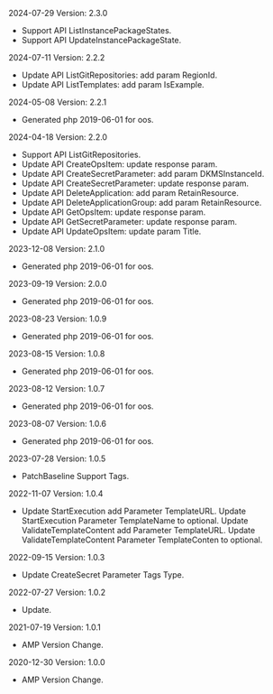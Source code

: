 2024-07-29 Version: 2.3.0
- Support API ListInstancePackageStates.
- Support API UpdateInstancePackageState.


2024-07-11 Version: 2.2.2
- Update API ListGitRepositories: add param RegionId.
- Update API ListTemplates: add param IsExample.


2024-05-08 Version: 2.2.1
- Generated php 2019-06-01 for oos.

2024-04-18 Version: 2.2.0
- Support API ListGitRepositories.
- Update API CreateOpsItem: update response param.
- Update API CreateSecretParameter: add param DKMSInstanceId.
- Update API CreateSecretParameter: update response param.
- Update API DeleteApplication: add param RetainResource.
- Update API DeleteApplicationGroup: add param RetainResource.
- Update API GetOpsItem: update response param.
- Update API GetSecretParameter: update response param.
- Update API UpdateOpsItem: update param Title.


2023-12-08 Version: 2.1.0
- Generated php 2019-06-01 for oos.

2023-09-19 Version: 2.0.0
- Generated php 2019-06-01 for oos.

2023-08-23 Version: 1.0.9
- Generated php 2019-06-01 for oos.

2023-08-15 Version: 1.0.8
- Generated php 2019-06-01 for oos.

2023-08-12 Version: 1.0.7
- Generated php 2019-06-01 for oos.

2023-08-07 Version: 1.0.6
- Generated php 2019-06-01 for oos.

2023-07-28 Version: 1.0.5
- PatchBaseline Support Tags.

2022-11-07 Version: 1.0.4
- Update StartExecution add Parameter TemplateURL.
   Update StartExecution Parameter TemplateName to optional.
   Update ValidateTemplateContent add Parameter TemplateURL.
   Update ValidateTemplateContent Parameter TemplateConten to optional.

2022-09-15 Version: 1.0.3
- Update CreateSecret Parameter Tags Type.

2022-07-27 Version: 1.0.2
 - Update.

2021-07-19 Version: 1.0.1
- AMP Version Change.

2020-12-30 Version: 1.0.0
- AMP Version Change.

